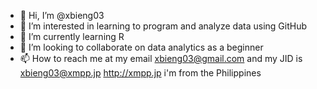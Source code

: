 - 👋 Hi, I’m @xbieng03
- 👀 I’m interested in learning to program and analyze data using GitHub
- 🌱 I’m currently learning R
- 💞️ I’m looking to collaborate on data analytics as a beginner    
- 📫 How to reach me at my email xbieng03@gmail.com and my JID is xbieng03@xmpp.jp http://xmpp.jp
i'm from the Philippines

<!---
xbieng03/xbieng03 is a ✨ special ✨ repository because its `README.md` (this file) appears on your GitHub profile.
You can click the Preview link to take a look at your changes.
--->
